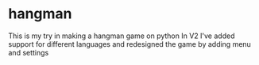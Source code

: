 # hangman
This is my try in making a hangman game on python
In V2 I've added support for different languages and redesigned the game by adding menu and settings
